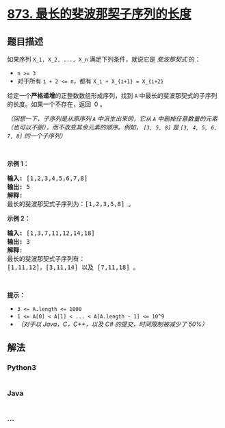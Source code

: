 # [873. 最长的斐波那契子序列的长度](https://leetcode-cn.com/problems/length-of-longest-fibonacci-subsequence)

## 题目描述
<!-- 这里写题目描述 -->
<p>如果序列&nbsp;<code>X_1, X_2, ..., X_n</code>&nbsp;满足下列条件，就说它是&nbsp;<em>斐波那契式&nbsp;</em>的：</p>

<ul>
	<li><code>n &gt;= 3</code></li>
	<li>对于所有&nbsp;<code>i + 2 &lt;= n</code>，都有&nbsp;<code>X_i + X_{i+1} = X_{i+2}</code></li>
</ul>

<p>给定一个<strong>严格递增</strong>的正整数数组形成序列，找到 <code>A</code> 中最长的斐波那契式的子序列的长度。如果一个不存在，返回&nbsp;&nbsp;0 。</p>

<p><em>（回想一下，子序列是从原序列 <code>A</code>&nbsp;中派生出来的，它从 <code>A</code>&nbsp;中删掉任意数量的元素（也可以不删），而不改变其余元素的顺序。例如，&nbsp;<code>[3, 5, 8]</code>&nbsp;是&nbsp;<code>[3, 4, 5, 6, 7, 8]</code>&nbsp;的一个子序列）</em></p>

<p>&nbsp;</p>

<ul>
</ul>

<p><strong>示例 1：</strong></p>

<pre><strong>输入: </strong>[1,2,3,4,5,6,7,8]
<strong>输出: </strong>5
<strong>解释:
</strong>最长的斐波那契式子序列为：[1,2,3,5,8] 。
</pre>

<p><strong>示例&nbsp;2：</strong></p>

<pre><strong>输入: </strong>[1,3,7,11,12,14,18]
<strong>输出: </strong>3
<strong>解释</strong>:
最长的斐波那契式子序列有：
[1,11,12]，[3,11,14] 以及 [7,11,18] 。
</pre>

<p>&nbsp;</p>

<p><strong>提示：</strong></p>

<ul>
	<li><code>3 &lt;= A.length &lt;= 1000</code></li>
	<li><code>1 &lt;= A[0] &lt; A[1] &lt; ... &lt; A[A.length - 1] &lt;= 10^9</code></li>
	<li><em>（对于以 Java，C，C++，以及&nbsp;C# 的提交，时间限制被减少了 50%）</em></li>
</ul>



## 解法
<!-- 这里可写通用的实现逻辑 -->


<!-- tabs:start -->

### **Python3**
<!-- 这里可写当前语言的特殊实现逻辑 -->

```python

```

### **Java**
<!-- 这里可写当前语言的特殊实现逻辑 -->

```java

```

### **...**
```

```

<!-- tabs:end -->